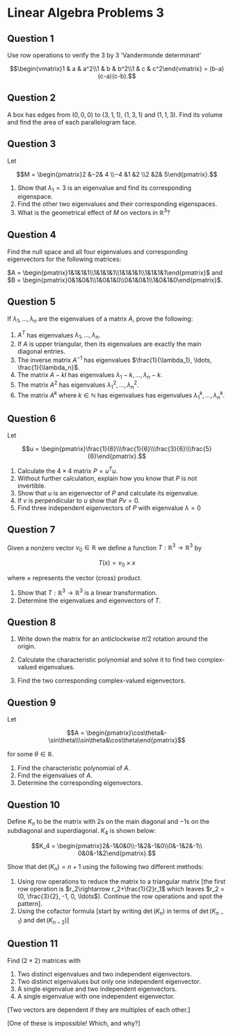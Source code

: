 # Linear Algebra Problems 3

## Question 1

Use row operations to verify the $3$ by $3$ 'Vandermonde determinant'

$$\begin{vmatrix}1 & a & a^2\\1 & b & b^2\\1 & c & c^2\end{vmatrix} = (b-a)(c-a)(c-b).$$

## Question 2

<!-- Strang Linear Algebra and its Applications Ch4 Q29 -->

A box has edges from $(0,0,0)$ to $(3,1,1)$, $(1,3,1)$ and $(1,1,3)$. Find its volume and find the area of each parallelogram face.

## Question 3

<!-- https://metric.ma.ic.ac.uk/metric_public/matrices/eigenvalues_and_eigenvectors/eigenvalues2.html -->

Let

$$M = \begin{pmatrix}2 &−2& 4 \\−4 &1 &2 \\2 &2& 5\end{pmatrix}.$$

1. Show that $\lambda_1=3$ is an eigenvalue and find its corresponding eigenspace.
2. Find the other two eigenvalues and their corresponding eigenspaces.
3. What is the geometrical effect of $M$ on vectors in $\mathbb{R}^3$?

## Question 4

Find the null space and all four eigenvalues and corresponding eigenvectors for the following matrices:

$A = \begin{pmatrix}1&1&1&1\\1&1&1&1\\1&1&1&1\\1&1&1&1\end{pmatrix}$ and $B = \begin{pmatrix}0&1&0&1\\1&0&1&0\\0&1&0&1\\1&0&1&0\end{pmatrix}$.

## Question 5

<!-- https://www.sheffield.ac.uk/polopoly_fs/1.892866!/file/eignval_eignvec_basics_HELM.pdf -->

If $\lambda_1, \ldots, \lambda_n$ are the eigenvalues of a matrix $A$, prove the following:

1. $A^T$ has eigenvalues $\lambda_1, \ldots, \lambda_n$.
2. If $A$ is upper triangular, then its eigenvalues are exactly the main diagonal entries.
3. The inverse matrix $A^{-1}$ has eigenvalues $\frac{1}{\lambda_1}, \ldots, \frac{1}{\lambda_n}$.
4. The matrix $A-kI$ has eigenvalues $\lambda_1-k, \ldots, \lambda_n-k$.
5. The matrix $A^2$ has eigenvalues $\lambda_1^2, \ldots, \lambda_n^2$.
6. The matrix $A^k$ where $k \in \mathbb{N}$ has eigenvalues has eigenvalues $\lambda_1^k, \ldots, \lambda_n^k$.

## Question 6

<!-- Strang Linear Algebra and its Applications Ch5 Q23 -->

Let

$$u = \begin{pmatrix}\frac{1}{6}\\\frac{1}{6}\\\frac{3}{6}\\\frac{5}{6}\end{pmatrix}.$$

1. Calculate the $4 \times 4$ matrix $P = u^Tu$.
2. Without further calculation, explain how you know that $P$ is not invertible.
3. Show that $u$ is an eigenvector of $P$ and calculate its eigenvalue.
4. If $v$ is perpendicular to $u$ show that $Pv = 0$.
5. Find three independent eigenvectors of $P$ with eigenvalue $\lambda = 0$

## Question 7

<!-- yutsumura 593 -->

Given a nonzero vector $v_0 \in \mathbb{R}$ we define a function $T:\mathbb{R}^3 \rightarrow \mathbb{R}^3$ by

$$T(x) = v_0 \times x$$

where $\times$ represents the vector (cross) product.

1. Show that $T:\mathbb{R}^3\rightarrow \mathbb{R}^3$ is a linear transformation.
2. Determine the eigenvalues and eigenvectors of $T$.


## Question 8

1. Write down the matrix for an anticlockwise $\pi/2$ rotation around the origin.

2. Calculate the characteristic polynomial and solve it to find two complex-valued eigenvalues.

3. Find the two corresponding complex-valued eigenvectors.

## Question 9

<!-- yutsumura 550 -->

Let

$$A = \begin{pmatrix}\cos\theta&-\sin\theta\\\sin\theta&\cos\theta\end{pmatrix}$$

for some $\theta \in \mathbb{R}$.

1. Find the characteristic polynomial of $A$.
2. Find the eigenvalues of $A$.
3. Determine the corresponding eigenvectors.

## Question 10

Define $K_n$ to be the matrix with $2$s on the main diagonal and $-1$s on the subdiagonal and superdiagonal. $K_4$ is shown below:

$$K_4 = \begin{pmatrix}2&-1&0&0\\-1&2&-1&0\\0&-1&2&-1\\ 0&0&-1&2\end{pmatrix}.$$

Show that $\det(K_n) = n + 1$ using the following two different methods:

1. Using row operations to reduce the matrix to a triangular matrix [the first row operation is $r_2\rightarrow r_2+\frac{1}{2}r_1$ which leaves $r_2 = (0, \frac{3}{2}, -1, 0, \ldots$). Continue the row operations and spot the pattern].
2. Using the cofactor formula [start by writing $\det(K_n)$ in terms of $\det(K_{n-1})$ and $\det(K_{n-2})$]

## Question 11

Find $(2 \times 2)$ matrices with

1. Two distinct eigenvalues and two independent eigenvectors.
2. Two distinct eigenvalues but only one independent eigenvector.
3. A single eigenvalue and two independent eigenvectors.
4. A single eigenvalue with one independent eigenvector.

[Two vectors are dependent if they are multiples of each other.]

[One of these is impossible! Which, and why?]
